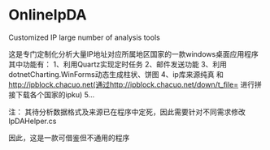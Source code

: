 # OnlineIpDA
Customized IP large number of analysis tools

这是专门定制化分析大量IP地址对应所属地区国家的一款windows桌面应用程序
其中功能有：
1、利用Quartz实现定时任务
2、邮件发送功能
3、利用dotnetCharting.WinForms动态生成柱状、饼图
4、ip库来源纯真 和 http://ipblock.chacuo.net(通过http://ipblock.chacuo.net/down/t_file= 进行拼接下载各个国家的ipku)
5...

注：
其待分析数据格式及来源已在程序中定死，因此需要针对不同需求修改IpDAHelper.cs

因此，这是一款可借鉴但不通用的程序
